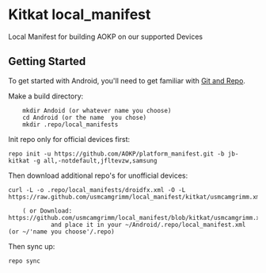 Kitkat local_manifest
======================
 
Local Manifest for building AOKP on our supported Devices
 
Getting Started
---------------
 
To get started with Android, you'll need to get
familiar with [Git and Repo](http://source.android.com/download/using-repo).
 
Make a build directory:
 
        mkdir Andoid (or whatever name you choose)
        cd Android (or the name  you chose)
        mkdir .repo/local_manifests
 
Init repo only for official devices first:
 
    repo init -u https://github.com/AOKP/platform_manifest.git -b jb-kitkat -g all,-notdefault,jfltevzw,samsung
 
Then download additional repo's for unofficial devices:
 
    curl -L -o .repo/local_manifests/droidfx.xml -O -L https://raw.github.com/usmcamgrimm/local_manifest/kitkat/usmcamgrimm.xml
 
        ( or Download: https://github.com/usmcamgrimm/local_manifest/blob/kitkat/usmcamgrimm.xml
                and place it in your ~/Android/.repo/local_manifest.xml (or ~/'name you choose'/.repo)
 
Then sync up:
 
    repo sync
